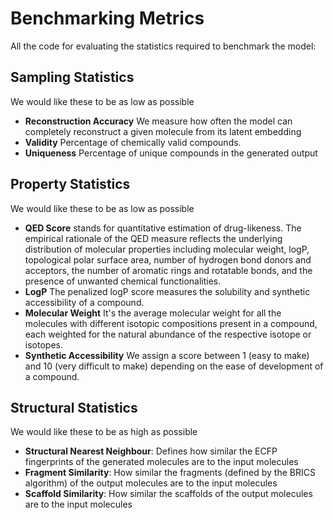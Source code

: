# Benchmarking Metrics
All the code for evaluating the  statistics required to benchmark the model:

## Sampling Statistics

We would like these to be as low as possible

- **Reconstruction Accuracy** We measure how often the model can completely reconstruct a given molecule from its latent embedding
- **Validity** Percentage of chemically valid compounds.
- **Uniqueness** Percentage of unique compounds in the generated output
  
## Property Statistics

We would like these to be as low as possible

- **QED Score** stands for quantitative estimation of drug-likeness. The empirical rationale of the QED measure reflects the underlying distribution of molecular properties including molecular weight, logP, topological polar surface area, number of hydrogen bond donors and acceptors, the number of aromatic rings and rotatable bonds, and the presence of unwanted chemical functionalities.
- **LogP** The penalized logP score measures the solubility and synthetic accessibility of a compound.
- **Molecular Weight** It's the average molecular weight for all the molecules with different isotopic compositions present in a compound, each weighted for the natural abundance of the respective isotope or isotopes.
- **Synthetic Accessibility** We assign a score between 1 (easy to make) and 10 (very difficult to make) depending on the ease of development of a compound.

## Structural Statistics

We would like these to be as high as possible

- **Structural Nearest Neighbour**: Defines how similar the ECFP  fingerprints of the generated molecules are to the input molecules
- **Fragment Similarity**: How similar the fragments (defined by the BRICS algorithm) of the output molecules are to the input molecules
- **Scaffold Similarity**: How similar the scaffolds of the output molecules are to the input molecules
